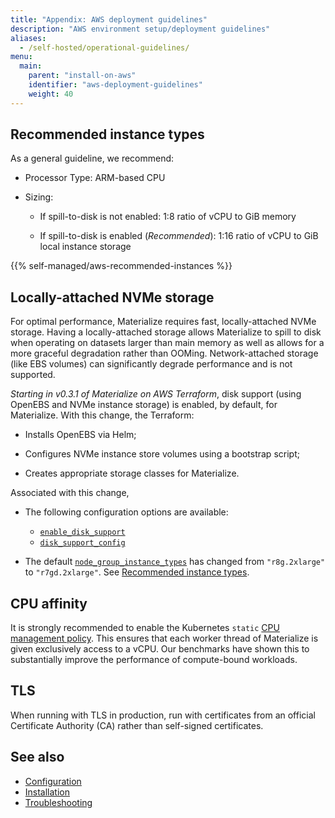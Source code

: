 ```yaml
---
title: "Appendix: AWS deployment guidelines"
description: "AWS environment setup/deployment guidelines"
aliases:
  - /self-hosted/operational-guidelines/
menu:
  main:
    parent: "install-on-aws"
    identifier: "aws-deployment-guidelines"
    weight: 40
---
```


## Recommended instance types

As a general guideline, we recommend:

- Processor Type: ARM-based CPU

- Sizing:

  - If spill-to-disk is not enabled: 1:8 ratio of vCPU to GiB memory

  - If spill-to-disk is enabled (*Recommended*): 1:16 ratio of vCPU to GiB local
    instance storage

{{% self-managed/aws-recommended-instances %}}

## Locally-attached NVMe storage

For optimal performance, Materialize requires fast, locally-attached NVMe
storage. Having a locally-attached storage allows Materialize to spill to disk
when operating on datasets larger than main memory as well as allows for a more
graceful degradation rather than OOMing. Network-attached storage (like EBS
volumes) can significantly degrade performance and is not supported.

*Starting in v0.3.1 of Materialize on AWS Terraform*, disk support (using
OpenEBS and NVMe instance storage) is enabled, by default, for Materialize. With
this change, the Terraform:

- Installs OpenEBS via Helm;

- Configures NVMe instance store volumes using a bootstrap script;

- Creates appropriate storage classes for Materialize.

Associated with this change,

- The following configuration options are available:

  - [`enable_disk_support`]
  - [`disk_support_config`]

- The default [`node_group_instance_types`] has changed from `"r8g.2xlarge"` to
  `"r7gd.2xlarge"`. See [Recommended instance
  types](#recommended-instance-types).

[enable disk support]:
    https://github.com/MaterializeInc/terraform-aws-materialize?tab=readme-ov-file#disk-support-for-materialize

[`enable_disk_support`]:
    https://github.com/MaterializeInc/terraform-aws-materialize?tab=readme-ov-file#input_enable_disk_support

[`disk_support_config`]:
    https://github.com/MaterializeInc/terraform-aws-materialize?tab=readme-ov-file#input_disk_support_config

[`node_group_instance_types`]:
    https://github.com/MaterializeInc/terraform-aws-materialize?tab=readme-ov-file#input_node_group_instance_types


## CPU affinity

It is strongly recommended to enable the Kubernetes `static` [CPU management policy](https://kubernetes.io/docs/tasks/administer-cluster/cpu-management-policies/#static-policy).
This ensures that each worker thread of Materialize is given exclusively access to a vCPU. Our benchmarks have shown this
to substantially improve the performance of compute-bound workloads.

## TLS

When running with TLS in production, run with certificates from an official
Certificate Authority (CA) rather than self-signed certificates.

## See also

- [Configuration](/installation/configuration/)
- [Installation](/installation/)
- [Troubleshooting](/installation/troubleshooting/)

